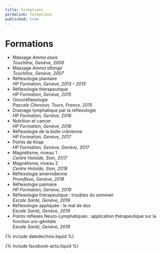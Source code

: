 ```yaml
---
title: formations
permalink: formations
published: true
---
```


# Formations

- Massage *Amma assis*<br/>*Touchline, Genève, 2006*
- Massage *Amma allongé*<br/>*Touchline, Genève, 2007*
- Réflexologie plantaire<br/>*HP Formation, Genève, 2013 – 2015*
- Réflexologie thérapeutique<br/>*HP Formation, Genève, 2015*
- Oncoréflexologie<br/>*Pascale Chenoun, Tours, France, 2015*
- Drainage lymphatique par la réflexologie<br/>*HP Formation, Genève, 2016*
- Nutrition et cancer<br/>*HP Formation, Genève, 2016*
- Réflexologie de la boîte crânienne<br/>*HP Formation, Genève, 2017*
- Points de Knap<br/>*HP Formation, Genève, Genève, 2017*
- Magnétisme, niveau 1<br/>*Centre Holoïde, Sion, 2017*
- Magnétisme, niveau 2<br/>*Centre Holoïde, Sion, 2018*
- Réflexologie amérindienne<br/>*Proreflexo, Genève, 2018*
- Réflexologie palmaire<br/>*HP Formation, Genève, 2019*
- Réflexologie thérapeutique : troubles du sommeil<br/>*Escale Santé, Genève, 2019*
- Réflexologie appliquée : le mal de dos<br/>*Escale Santé, Genève, 2019*
- Points réflexes Neuro-Lymphatiques : application thérapeutique sur la fonction uro-génitale<br/>*Escale Santé, Genève, 2019*

{% include datedechoix.liquid %}

{% include facebook-actu.liquid %}
